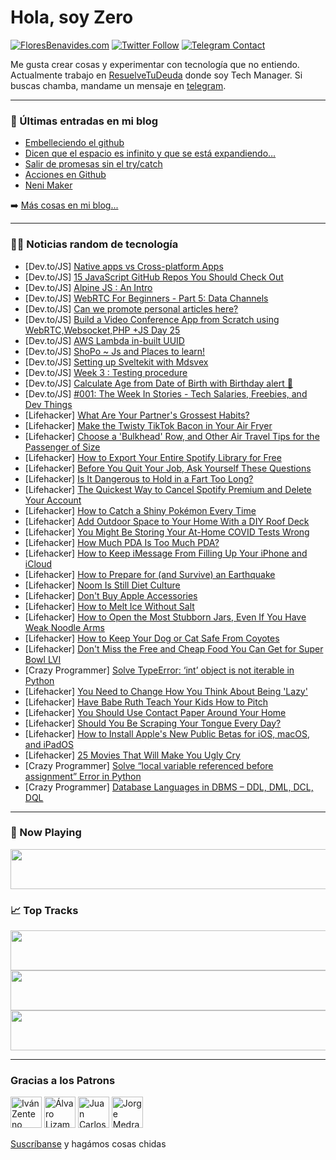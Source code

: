# Hola, soy Zero

[![FloresBenavides.com](https://img.shields.io/website?down_message=oops&label=MiBlog&style=for-the-badge&up_message=online&url=https%3A%2F%2Ffloresbenavides.com)](https://floresbenavides.com) [![Twitter Follow](https://img.shields.io/twitter/follow/ZeroDragon?color=%231DA1F2&label=Follow&logo=twitter&logoColor=ffffff&style=for-the-badge)](https://twitter.com/zerodragon) [![Telegram Contact](https://img.shields.io/badge/escr%C3%ADbeme-ZeroDragon-%2326A5E4?style=for-the-badge&logo=telegram)](https://t.me/zerodragon)

Me gusta crear cosas y experimentar con tecnología que no entiendo.
Actualmente trabajo en [ResuelveTuDeuda](http://github.com/resuelve) donde soy Tech Manager.
Si buscas chamba, mandame un mensaje en [telegram](https://t.me/zerodragon).

---

### 📕 Últimas entradas en mi blog
<!-- BLOG-POST-LIST:START -->
- [Embelleciendo el github](https://floresbenavides.com/embelleciendo-el-github/)
- [Dicen que el espacio es infinito y que se está expandiendo…](https://floresbenavides.com/dicen-que-el-espacio-es-infinito-y-que-se-esta-expandiendo/)
- [Salir de promesas sin el try/catch](https://floresbenavides.com/salir-de-promesas-sin-el-try-catch/)
- [Acciones en Github](https://floresbenavides.com/acciones-en-github/)
- [Neni Maker](https://floresbenavides.com/neni-maker/)
<!-- BLOG-POST-LIST:END -->

➡️ [Más cosas en mi blog...](https://floresbenavides.com)

---

### 👨‍💻 Noticias random de tecnología
<!-- TECH-POSTS:START -->
- [Dev.to/JS] [Native apps vs Cross-platform Apps](https://dev.to/gdsc-svpcet/native-apps-vs-cross-platform-apps-3k80)
- [Dev.to/JS] [15 JavaScript GitHub Repos You Should Check Out](https://dev.to/muthuannamalai12/15-javascript-github-repos-you-should-check-out-343l)
- [Dev.to/JS] [Alpine JS : An Intro](https://dev.to/sumanta_thefrontdev/alpine-js-an-intro-25lm)
- [Dev.to/JS] [WebRTC For Beginners - Part 5: Data Channels](https://dev.to/ethand91/webrtc-for-beginners-part-5-data-channels-l3m)
- [Dev.to/JS] [Can we promote personal articles here?](https://dev.to/sudonitin/can-we-promote-personal-articles-here-3882)
- [Dev.to/JS] [Build a Video Conference App from Scratch using WebRTC,Websocket,PHP +JS Day 25](https://dev.to/benpobi/build-a-video-conference-app-from-scratch-using-webrtcwebsocketphp-js-day-25-14np)
- [Dev.to/JS] [AWS Lambda in-built UUID](https://dev.to/prabusah_53/aws-lambda-in-built-uuid-382f)
- [Dev.to/JS] [ShoPo ~ Js and Places to learn!](https://dev.to/sumanta_thefrontdev/shopo-js-and-places-to-learn-27p6)
- [Dev.to/JS] [Setting up Sveltekit with Mdsvex](https://dev.to/kaashin/setting-up-sveltekit-with-mdsvex-4n05)
- [Dev.to/JS] [Week 3 : Testing procedure](https://dev.to/beamazedvariable/week-3-testing-procedure-h7)
- [Dev.to/JS] [Calculate Age from Date of Birth with Birthday alert 🎂](https://dev.to/sh20raj/calculate-age-from-date-of-birth-with-birthday-alert-1m9d)
- [Dev.to/JS] [#001: The Week In Stories - Tech Salaries, Freebies, and Dev Things](https://dev.to/dottedsquirrel/001-the-week-in-stories-tech-salaries-freebies-and-dev-things-2bmi)
- [Lifehacker] [What Are Your Partner&#39;s Grossest Habits?](https://lifehacker.com/what-are-your-partners-grossest-habits-1848454851)
- [Lifehacker] [Make the Twisty TikTok Bacon in Your Air Fryer](https://lifehacker.com/make-the-twisty-tiktok-bacon-in-your-air-fryer-1848454977)
- [Lifehacker] [Choose a &#39;Bulkhead&#39; Row, and Other Air Travel Tips for the Passenger of Size](https://lifehacker.com/choose-a-bulkhead-row-and-other-air-travel-tips-for-th-1848453356)
- [Lifehacker] [How to Export Your Entire Spotify Library for Free](https://lifehacker.com/how-to-export-your-entire-spotify-library-for-free-1848452337)
- [Lifehacker] [Before You Quit Your Job, Ask Yourself These Questions](https://lifehacker.com/before-you-quit-your-job-ask-yourself-these-questions-1848451081)
- [Lifehacker] [Is It Dangerous to Hold in a Fart Too Long?](https://lifehacker.com/is-it-dangerous-to-hold-in-a-fart-too-long-1848452674)
- [Lifehacker] [The Quickest Way to Cancel Spotify Premium and Delete Your Account](https://lifehacker.com/the-quickest-way-to-cancel-spotify-premium-and-delete-y-1848452121)
- [Lifehacker] [How to Catch a Shiny Pokémon Every Time](https://lifehacker.com/how-to-catch-a-shiny-pokemon-every-time-1848451769)
- [Lifehacker] [Add Outdoor Space to Your Home With a DIY Roof Deck](https://lifehacker.com/add-outdoor-space-to-your-home-with-a-diy-roof-deck-1848451996)
- [Lifehacker] [You Might Be Storing Your At-Home COVID Tests Wrong](https://lifehacker.com/you-might-be-storing-your-at-home-covid-tests-wrong-1848451119)
- [Lifehacker] [How Much PDA Is Too Much PDA?](https://lifehacker.com/how-much-pda-is-too-much-pda-1848439272)
- [Lifehacker] [How to Keep iMessage From Filling Up Your iPhone and iCloud](https://lifehacker.com/how-to-keep-imessage-from-filling-up-your-iphone-and-ic-1848450762)
- [Lifehacker] [How to Prepare for &lpar;and Survive&rpar; an Earthquake](https://lifehacker.com/how-to-prepare-for-and-survive-an-earthquake-1848444086)
- [Lifehacker] [Noom Is Still Diet Culture](https://lifehacker.com/fuck-noom-1848442892)
- [Lifehacker] [Don&#39;t Buy Apple Accessories](https://lifehacker.com/dont-buy-apple-accessories-1848442904)
- [Lifehacker] [How to Melt Ice Without Salt](https://lifehacker.com/how-to-melt-ice-without-salt-1848446291)
- [Lifehacker] [How to Open the Most Stubborn Jars, Even If You Have Weak Noodle Arms](https://lifehacker.com/how-to-open-the-most-stubborn-jars-even-if-you-have-we-1848450086)
- [Lifehacker] [How to Keep Your Dog or Cat Safe From Coyotes](https://lifehacker.com/how-to-keep-your-dog-or-cat-safe-from-coyotes-1848446293)
- [Lifehacker] [Don&#39;t Miss the Free and Cheap Food You Can Get for Super Bowl LVI](https://lifehacker.com/dont-miss-the-free-and-cheap-food-you-can-get-for-super-1848446303)
- [Crazy Programmer] [Solve TypeError: ‘int’ object is not iterable in Python](https://www.thecrazyprogrammer.com/2022/01/typeerror-int-object-is-not-iterable.html)
- [Lifehacker] [You Need to Change How You Think About Being &#39;Lazy&#39;](https://lifehacker.com/you-need-to-change-how-you-think-about-being-lazy-1848445907)
- [Lifehacker] [Have Babe Ruth Teach Your Kids How to Pitch](https://lifehacker.com/have-babe-ruth-teach-your-kids-how-to-pitch-1848445912)
- [Lifehacker] [You Should Use Contact Paper Around Your Home](https://lifehacker.com/you-should-use-contact-paper-around-your-home-1848445779)
- [Lifehacker] [Should You Be Scraping Your Tongue Every Day?](https://lifehacker.com/should-you-be-scraping-your-tongue-every-day-1848442381)
- [Lifehacker] [How to Install Apple&#39;s New Public Betas for iOS, macOS, and iPadOS](https://lifehacker.com/how-to-install-apples-new-public-betas-for-ios-macos-1848441069)
- [Lifehacker] [25 Movies That Will Make You Ugly Cry](https://lifehacker.com/25-movies-that-will-make-you-ugly-cry-1848432345)
- [Crazy Programmer] [Solve “local variable referenced before assignment” Error in Python](https://www.thecrazyprogrammer.com/2022/01/local-variable-referenced-before-assignment.html)
- [Crazy Programmer] [Database Languages in DBMS – DDL, DML, DCL, DQL](https://www.thecrazyprogrammer.com/2022/01/database-languages.html)<!-- TECH-POSTS:END -->

---

### 🎵 Now Playing
<a href="https://spotify-now-playing-dun.vercel.app/now-playing?open"><img src="https://spotify-now-playing-dun.vercel.app/now-playing" width="540" height="64"></a>

### 📈 Top Tracks
<a href="https://spotify-now-playing-dun.vercel.app/top-tracks?i=1&open"><img src="https://spotify-now-playing-dun.vercel.app/top-tracks?i=1" width="540" height="64"></a>
<a href="https://spotify-now-playing-dun.vercel.app/top-tracks?i=2&open"><img src="https://spotify-now-playing-dun.vercel.app/top-tracks?i=2" width="540" height="64"></a>
<a href="https://spotify-now-playing-dun.vercel.app/top-tracks?i=3&open"><img src="https://spotify-now-playing-dun.vercel.app/top-tracks?i=3" width="540" height="64"></a>

---

### Gracias a los Patrons
[<img src="https://avatars.githubusercontent.com/u/243380?v=4" alt="Iván Zenteno" width="50px">](https://github.com/k001) [<img src="https://avatars.githubusercontent.com/u/19955639?v=4" alt="Álvaro Lizama" width="50px">](https://github.com/alvarolizama) [<img src="https://avatars.githubusercontent.com/u/2718753?v=4" alt="Juan Carlos Ruiz" width="50px">](https://github.com/JuanCrg90) [<img src="https://avatars.githubusercontent.com/u/37025?v=4" alt="Jorge Medrano" width="50px">](https://github.com/h1pp1e) 

[Suscríbanse](https://www.patreon.com/zerodragon) y hagámos cosas chidas
